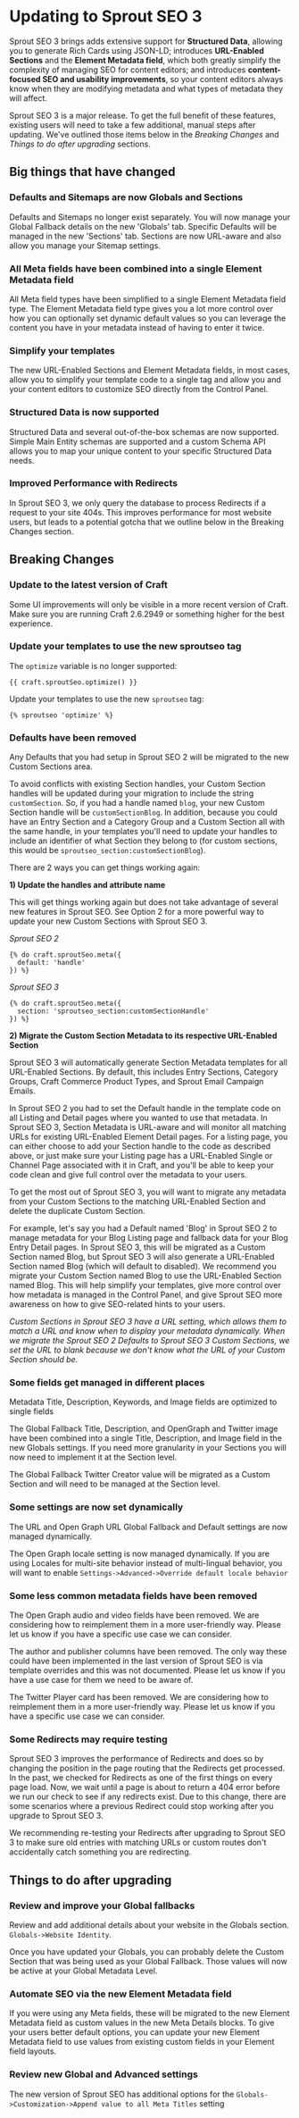 # Updating to Sprout SEO 3

Sprout SEO 3 brings adds extensive support for **Structured Data**, allowing you to generate Rich Cards using JSON-LD; introduces **URL-Enabled Sections** and the **Element Metadata field**, which both greatly simplify the complexity of managing SEO for content editors; and introduces **content-focused SEO and usability improvements**, so your content editors always know when they are modifying metadata and what types of metadata they will affect.

Sprout SEO 3 is a major release. To get the full benefit of these features, existing users will need to take a few additional, manual steps after updating. We've outlined those items below in the _Breaking Changes_ and _Things to do after upgrading_ sections.

## Big things that have changed

### Defaults and Sitemaps are now Globals and Sections

Defaults and Sitemaps no longer exist separately. You will now manage your Global Fallback details on the new 'Globals' tab. Specific Defaults will be managed in the new 'Sections' tab. Sections are now URL-aware and also allow you manage your Sitemap settings.

### All Meta fields have been combined into a single Element Metadata field

All Meta field types have been simplified to a single Element Metadata field type. The Element Metadata field type gives you a lot more control over how you can optionally set dynamic default values so you can leverage the content you have in your metadata instead of having to enter it twice.

### Simplify your templates

The new URL-Enabled Sections and Element Metadata fields, in most cases, allow you to simplify your template code to a single tag and allow you and your content editors to customize SEO directly from the Control Panel.

### Structured Data is now supported

Structured Data and several out-of-the-box schemas are now supported. Simple Main Entity schemas are supported and a custom Schema API allows you to map your unique content to your specific Structured Data needs.

### Improved Performance with Redirects

In Sprout SEO 3, we only query the database to process Redirects if a request to your site 404s. This improves performance for most website users, but leads to a potential gotcha that we outline below in the Breaking Changes section.

## Breaking Changes

### Update to the latest version of Craft

Some UI improvements will only be visible in a more recent version of Craft. Make sure you are running Craft 2.6.2949 or something higher for the best experience.

### Update your templates to use the new sproutseo tag

The `optimize` variable is no longer supported:

``` twig
{{ craft.sproutSeo.optimize() }}
```

Update your templates to use the new `sproutseo` tag:

``` twig
{% sproutseo 'optimize' %}
```

### Defaults have been removed

Any Defaults that you had setup in Sprout SEO 2 will be migrated to the new Custom Sections area.

To avoid conflicts with existing Section handles, your Custom Section handles will be updated during your migration to include the string `customSection`. So, if you had a handle named `blog`, your new Custom Section handle will be `customSectionBlog`. In addition, because you could have an Entry Section and a Category Group and a Custom Section all with the same handle, in your templates you'll need to update your handles to include an identifier of what Section they belong to (for custom sections, this would be `sproutseo_section:customSectionBlog`).

There are 2 ways you can get things working again:

**1) Update the handles and attribute name**

This will get things working again but does not take advantage of several new features in Sprout SEO. See Option 2 for a more powerful way to update your new Custom Sections with Sprout SEO 3.

_Sprout SEO 2_

``` twig
{% do craft.sproutSeo.meta({
  default: 'handle'
}) %}
```

_Sprout SEO 3_

``` twig
{% do craft.sproutSeo.meta({
  section: 'sproutseo_section:customSectionHandle'
}) %}
```

**2) Migrate the Custom Section Metadata to its respective URL-Enabled Section**

Sprout SEO 3 will automatically generate Section Metadata templates for all URL-Enabled Sections. By default, this includes Entry Sections, Category Groups, Craft Commerce Product Types, and Sprout Email Campaign Emails.

In Sprout SEO 2 you had to set the Default handle in the template code on all Listing and Detail pages where you wanted to use that metadata. In Sprout SEO 3, Section Metadata is URL-aware and will monitor all matching URLs for existing URL-Enabled Element Detail pages. For a listing page, you can either choose to add your Section handle to the code as described above, or just make sure your Listing page has a URL-Enabled Single or Channel Page associated with it in Craft, and you'll be able to keep your code clean and give full control over the metadata to your users.

To get the most out of Sprout SEO 3, you will want to migrate any metadata from your Custom Sections to the matching URL-Enabled Section and delete the duplicate Custom Section.

For example, let's say you had a Default named 'Blog' in Sprout SEO 2 to manage metadata for your Blog Listing page and fallback data for your Blog Entry Detail pages. In Sprout SEO 3, this will be migrated as a Custom Section named Blog, but Sprout SEO 3 will also generate a URL-Enabled Section named Blog (which will default to disabled).  We recommend you migrate your Custom Section named Blog to use the URL-Enabled Section named Blog. This will help simplify your templates, give more control over how metadata is managed in the Control Panel, and give Sprout SEO more awareness on how to give SEO-related hints to your users.

_Custom Sections in Sprout SEO 3 have a URL setting, which allows them to match a URL and know when to display your metadata dynamically. When we migrate the Sprout SEO 2 Defaults to Sprout SEO 3 Custom Sections, we set the URL to blank because we don't know what the URL of your Custom Section should be._

### Some fields get managed in different places

Metadata Title, Description, Keywords, and Image fields are optimized to single fields

The Global Fallback Title, Description, and OpenGraph and Twitter image have been combined into a single Title, Description, and Image field in the new Globals settings. If you need more granularity in your Sections you will now need to implement it at the Section level.

The Global Fallback Twitter Creator value will be migrated as a Custom Section and will need to be managed at the Section level.

### Some settings are now set dynamically

The URL and Open Graph URL Global Fallback and Default settings are now managed dynamically.

The Open Graph locale setting is now managed dynamically. If you are using Locales for multi-site behavior instead of multi-lingual behavior, you will want to enable `Settings->Advanced->Override default locale behavior`

### Some less common metadata fields have been removed

The Open Graph audio and video fields have been removed. We are considering how to reimplement them in a more user-friendly way. Please let us know if you have a specific use case we can consider.

The author and publisher columns have been removed. The only way these could have been implemented in the last version of Sprout SEO is via template overrides and this was not documented. Please let us know if you have a use case for them we need to be aware of.

The Twitter Player card has been removed. We are considering how to reimplement them in a more user-friendly way. Please let us know if you have a specific use case we can consider.

### Some Redirects may require testing

Sprout SEO 3 improves the performance of Redirects and does so by changing the position in the page routing that the Redirects get processed. In the past, we checked for Redirects as one of the first things on every page load. Now, we wait until a page is about to return a 404 error before we run our check to see if any redirects exist. Due to this change, there are some scenarios where a previous Redirect could stop working after you upgrade to Sprout SEO 3.

We recommending re-testing your Redirects after upgrading to Sprout SEO 3 to make sure old entries with matching URLs or custom routes don't accidentally catch something you are redirecting.

## Things to do after upgrading

### Review and improve your Global fallbacks

Review and add additional details about your website in the Globals section. `Globals->Website Identity`.

Once you have updated your Globals, you can probably delete the Custom Section that was being used as your Global Fallback. Those values will now be active at your Global Metadata Level.

### Automate SEO via the new Element Metadata field

If you were using any Meta fields, these will be migrated to the new Element Metadata field as custom values in the new Meta Details blocks. To give your users better default options, you can update your new Element Metadata field to use values from existing custom fields in your Element field layouts.

### Review new Global and Advanced settings

The new version of Sprout SEO has additional options for the `Globals->Customization->Append value to all Meta Titles` setting

